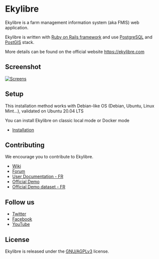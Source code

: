 # Ekylibre

Ekylibre is a farm management information system (aka FMIS) web application.

Ekylibre is written with [Ruby on Rails framework](https://rubyonrails.org/) and use
[PostgreSQL](https://www.postgresql.org/) and [PostGIS](https://postgis.net/) stack.

More details can be found on the official website https://ekylibre.com

## Screenshot

[![Screens](https://raw.github.com/ekylibre/ekylibre/eky-core/doc/screenshots/screens.jpg)](https://raw.github.com/ekylibre/ekylibre/eky-core/doc/screenshots/screens.png)

## Setup

This installation method works with Debian-like OS (Debian, Ubuntu, Linux Mint...), validated on Ubuntu 20.04 LTS

You can install Ekylibre on classic local mode or Docker mode

* [Installation](https://github.com/ekylibre/ekylibre/wiki/Base-installation)

## Contributing

We encourage you to contribute to Ekylibre.

* [Wiki](https://github.com/ekylibre/ekylibre/wiki)
* [Forum](https://github.com/ekylibre/ekylibre/discussions)
* [User Documentation - FR](https://doc.ekylibre.com/v2/fr/demarrage/)
* [Official Demo](http://demo.ekylibre.io)
* [Official Demo dataset - FR](https://github.com/ekylibre/first_run-demo)

## Follow us

* [Twitter](https://twitter.com/Ekylibre)
* [Facebook](https://www.facebook.com/ekylibre)
* [YouTube](http://www.youtube.com/channel/UC_yYJGkq-aqC-So8DlXtM5g)

## License

Ekylibre is released under the [GNU/AGPLv3](http://opensource.org/licenses/AGPL-3.0)
license.
